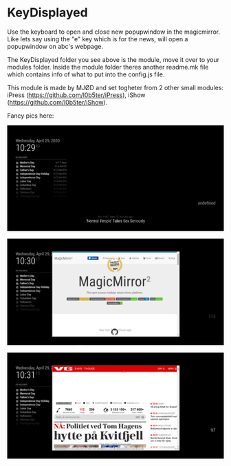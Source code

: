 # KeyDisplayed
Use the keyboard to open and close new popupwindow in the magicmirror. Like lets say using the "e" key which is for the news, will open a popupwindow on abc's webpage.

The KeyDisplayed folder you see above is the module, move it over to your modules folder.
Inside the module folder theres another readme.mk file which contains info of what to put into the config.js file.

This module is made by MJØD and set togheter from 2 other small modules: iPress (https://github.com/l0b5ter/iPress), iShow (https://github.com/l0b5ter/iShow).


Fancy pics here:

![hide](https://github.com/l0b5ter/KeyDisplayed/blob/master/hide.PNG)


![show1](https://github.com/l0b5ter/KeyDisplayed/blob/master/show1.PNG)

![show2](https://github.com/l0b5ter/KeyDisplayed/blob/master/show2.PNG)
